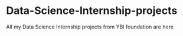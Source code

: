 # Data-Science-Internship-projects
All my Data Science Internship projects from YBI foundation are here
